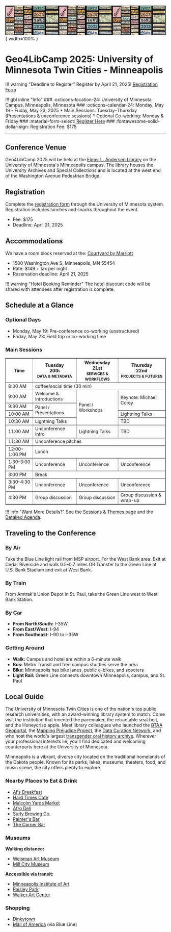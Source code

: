 ![Geo4LibCamp 2025 banner](../images/banner-2025.png){ width=100% }

# Geo4LibCamp 2025: University of Minnesota Twin Cities - Minneapolis

!!! warning "Deadline to Register"
    Register by April 21, 2025! [Registration Form](https://learning.umn.edu/portal/events/reg/participantTypeSelection.do?method=load&entityId=54713343)

!!! gbl inline "Info"
    ### :octicons-location-24: University of Minnesota Campus, Minneapolis, Minnesota
    ### :octicons-calendar-24: Monday, May 19 - Friday, May 23, 2025
    * Main Sessions: Tuesday–Thursday (Presentations & unconference sessions)
    * Optional Co-working: Monday & Friday
    ### :material-form-select: [Register Here](https://learning.umn.edu/portal/events/reg/participantTypeSelection.do?method=load&entityId=54713343)
    ### :fontawesome-solid-dollar-sign: Registration Fee: $175

---

## Conference Venue
Geo4LibCamp 2025 will be held at the [Elmer L. Andersen Library](https://www.lib.umn.edu/spaces/andersen) on the University of Minnesota's Minneapolis campus. The library houses the University Archives and Special Collections and is located at the west end of the Washington Avenue Pedestrian Bridge.

## Registration
Complete the [registration form](https://learning.umn.edu/portal/events/reg/participantTypeSelection.do?method=load&entityId=54713343) through the University of Minnesota system. Registration includes lunches and snacks throughout the event.

- Fee: $175
- Deadline: April 21, 2025

## Accommodations
We have a room block reserved at the:
[Courtyard by Marriott](https://www.marriott.com/en-us/hotels/mspdc-courtyard-minneapolis-downtown/overview/)

- 1500 Washington Ave S, Minneapolis, MN 55454
- Rate: $149 + tax per night
- Reservation deadline: April 21, 2025

!!! warning "Hotel Booking Reminder"
    The hotel discount code will be shared with attendees after registration is complete.

## Schedule at a Glance
### Optional Days
- Monday, May 19: Pre-conference co-working (unstructured)
- Friday, May 23: Field trip or co-working time

### Main Sessions
<table border="1" cellpadding="6" cellspacing="0">
  <thead>
    <tr>
      <th>Time</th>
      <th>Tuesday<br>20th<br><small>DATA & METADATA</small></th>
      <th>Wednesday<br>21st<br><small>SERVICES & WORKFLOWS</small></th>
      <th>Thursday<br>22nd<br><small>PROJECTS & FUTURES</small></th>
    </tr>
  </thead>
  <tbody>
    <tr><td>8:30 AM</td><td colspan="3">coffee/social time (30 min)</td></tr>
    <tr><td>9:00 AM</td><td>Welcome & introductions</td><td rowspan="4">Panel / Workshops</td><td rowspan="2">Keynote: Michael Corey</td></tr>
    <tr><td>9:30 AM</td><td rowspan="2">Panel / Presentations</td></tr>
    <tr><td>10:00 AM</td><td>Lightning Talks</td></tr>
    <tr><td>10:30 AM</td><td>Lightning Talks</td><td>TBD</td></tr>
    <tr><td>11:00 AM</td><td>Unconference intro</td><td>Lightning Talks</td><td>TBD</td></tr>
    <tr><td>11:30 AM</td><td colspan="3">Unconference pitches</td></tr>
    <tr><td>12:00–1:00 PM</td><td colspan="3">Lunch</td></tr>
    <tr><td>1:30–3:00 PM</td><td>Unconference</td><td>Unconference</td><td>Unconference</td></tr>
    <tr><td>3:00 PM</td><td colspan="3">Break</td></tr>
    <tr><td>3:30–4:30 PM</td><td>Unconference</td><td>Unconference</td><td>Unconference</td></tr>
    <tr><td>4:30 PM</td><td>Group discussion</td><td>Group discussion</td><td>Group discussion & wrap-up</td></tr>
  </tbody>
</table>

!!! info "Want More Details?"
    See the [Sessions & Themes page](sessions.md) and the [Detailed Agenda](agenda.md).

## Traveling to the Conference
### By Air
Take the Blue Line light rail from MSP airport. For the West Bank area: Exit at Cedar Riverside and walk 0.5–0.7 miles OR Transfer to the Green Line at U.S. Bank Stadium and exit at West Bank.

### By Train
From Amtrak's Union Depot in St. Paul, take the Green Line west to West Bank Station.

### By Car
- **From North/South:** I-35W
- **From East/West:** I-94
- **From Southeast:** I-90 to I-35W

### Getting Around
- **Walk:** Campus and hotel are within a 6-minute walk
- **Bus:** Metro Transit and free campus shuttles serve the area
- **Bike:** Minneapolis has bike lanes, public e-bikes, and scooters
- **Light Rail:** Green Line connects downtown Minneapolis, campus, and St. Paul

## Local Guide

The University of Minnesota Twin Cities is one of the nation's top public research universities, with an award-winning library system to match.  Come visit the institution that invented the pacemaker, the retractable seat belt, and the Honeycrisp apple. Meet library colleagues who launched the [BTAA Geoportal](https://geo.btaa.org), the [Mapping Prejudice Project](https://mappingprejudice.umn.edu), the [Data Curation Network](https://datacurationnetwork.org), and who host the world's largest [transgender oral history archive](https://www.lib.umn.edu/collections/special/tretter/transgender-oral-history-project). Wherever your professional interests lie, you'll find dedicated and welcoming counterparts here at the University of Minnesota.

Minneapolis is a vibrant, diverse city located on the traditional homelands of the Dakota people. Known for its parks, lakes, museums, theaters, food, and music scene, the city offers plenty to explore. 

### Nearby Places to Eat & Drink
- [Al's Breakfast](https://www.alsbreakfastmpls.com/)
- [Hard Times Cafe](https://www.facebook.com/hardtimescafe/)
- [Malcolm Yards Market](https://malcolmyards.market/)
- [Afro Deli](https://www.afrodeli.com)
- [Surly Brewing Co.](https://surlybrewing.com/)
- [Palmer's Bar](https://palmers-bar.com/home)
- [The Corner Bar](https://thecorner.bar)

### Museums
**Walking distance:**
- [Weisman Art Museum](https://wam.umn.edu/)
- [Mill City Museum](https://www.mnhs.org/millcity)

**Accessible via transit:**
- [Minneapolis Institute of Art](https://new.artsmia.org/exhibitions)
- [Paisley Park](https://www.paisleypark.com/)
- [Walker Art Center](https://walkerart.org/)

### Shopping
- [Dinkytown](https://discoverthecities.com/dinkytown-minneapolis-guide/)
- [Mall of America](https://www.mallofamerica.com/) (via Blue Line)